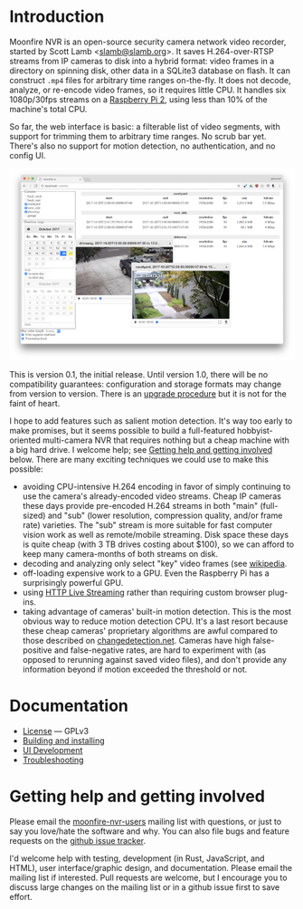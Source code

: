 # Introduction

Moonfire NVR is an open-source security camera network video recorder, started
by Scott Lamb &lt;<slamb@slamb.org>&gt;. It saves H.264-over-RTSP streams from
IP cameras to disk into a hybrid format: video frames in a directory on
spinning disk, other data in a SQLite3 database on flash. It can construct
`.mp4` files for arbitrary time ranges on-the-fly. It does not decode,
analyze, or re-encode video frames, so it requires little CPU. It handles six
1080p/30fps streams on a [Raspberry Pi
2](https://www.raspberrypi.org/products/raspberry-pi-2-model-b/), using
less than 10% of the machine's total CPU.

So far, the web interface is basic: a filterable list of video segments,
with support for trimming them to arbitrary time ranges. No scrub bar yet.
There's also no support for motion detection, no authentication, and no config
UI.

![screenshot](screenshot.png)

This is version 0.1, the initial release. Until version 1.0, there will be no
compatibility guarantees: configuration and storage formats may change from
version to version. There is an [upgrade procedure](guide/schema.md) but it is
not for the faint of heart.

I hope to add features such as salient motion detection. It's way too early to
make promises, but it seems possible to build a full-featured
hobbyist-oriented multi-camera NVR that requires nothing but a cheap machine
with a big hard drive. I welcome help; see [Getting help and getting
involved](#help) below. There are many exciting techniques we could use to
make this possible:

* avoiding CPU-intensive H.264 encoding in favor of simply continuing to use the
  camera's already-encoded video streams. Cheap IP cameras these days provide
  pre-encoded H.264 streams in both "main" (full-sized) and "sub" (lower
  resolution, compression quality, and/or frame rate) varieties. The "sub"
  stream is more suitable for fast computer vision work as well as
  remote/mobile streaming. Disk space these days is quite cheap (with 3 TB
  drives costing about $100), so we can afford to keep many camera-months of
  both streams on disk.
* decoding and analyzing only select "key" video frames (see
  [wikipedia](https://en.wikipedia.org/wiki/Video_compression_picture_types).
* off-loading expensive work to a GPU. Even the Raspberry Pi has a
  surprisingly powerful GPU.
* using [HTTP Live Streaming](https://en.wikipedia.org/wiki/HTTP_Live_Streaming)
  rather than requiring custom browser plug-ins.
* taking advantage of cameras' built-in motion detection. This is
  the most obvious way to reduce motion detection CPU. It's a last resort
  because these cheap cameras' proprietary algorithms are awful compared to
  those described on [changedetection.net](http://changedetection.net).
  Cameras have high false-positive and false-negative rates, are hard to
  experiment with (as opposed to rerunning against saved video files), and
  don't provide any information beyond if motion exceeded the threshold or
  not.

# Documentation

*   [License](LICENSE.txt) — GPLv3
*   [Building and installing](guide/install.md)
*   [UI Development](guide/developing-ui.md)
*   [Troubleshooting](guide/troubleshooting.md)

# <a name="help"></a> Getting help and getting involved

Please email the
[moonfire-nvr-users](https://groups.google.com/d/forum/moonfire-nvr-users)
mailing list with questions, or just to say you love/hate the software and
why. You can also file bugs and feature requests on the
[github issue tracker](https://github.com/scottlamb/moonfire-nvr/issues).

I'd welcome help with testing, development (in Rust, JavaScript, and HTML),
user interface/graphic design, and documentation. Please email the mailing
list if interested. Pull requests are welcome, but I encourage you to discuss
large changes on the mailing list or in a github issue first to save effort.
